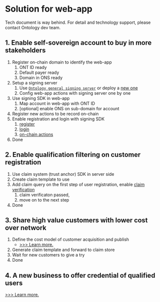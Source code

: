 # Solution for web-app

Tech document is way behind. For detail and technology support, please contact Ontology dev team.

## 1. Enable self-sovereign account to buy in more stakeholders

1. Register on-chain domain to identify the web-app
   1. ONT ID ready
   2. Default payer ready
   3. Domain in ONS ready
2. Setup a signing server
   1. Use [`Ontology general signing server`](../../framework/signing-server/saas-tenant.md) or deploy a [new one](../../framework/signing-server/deployment.md) 
   2. Config web-app actions with signing server one by one
3. Use signing SDK in web-app
   1. Map account in web-app with ONT ID
   2. [optional] enable ONS on sub-domain for account
4. Register new actions to be record on-chain
5. Enable registration and login with signing SDK
   1. [register](../scenarios/web-app/register.md)
   2. [login](../scenarios/web-app/login.md)
   3. [on-chain actions](../scenarios/web-app/action.md)
6. Done

## 2. Enable qualification filtering on customer registration

1. Use claim system (trust anchor) SDK in server side
2. Create claim template to use
3. Add claim query on the first step of user registration, enable [claim verification](../scenarios/web-app/verify-claim.md)
   1. claim verificaton passed, 
   2. move on to the next step
4. Done

## 3. Share high value customers with lower cost over network

1. Define the cost model of customer acquisition and publish
   - [>>> Learn more.](../../../ddxf/business/solutions/customer.md)
2. Generate claim template and forward to claim store
3. Wait for new customers to give a try
4. Done

## 4. A new business to offer credential of qualified users

[>>> Learn more.](./claim.md)

